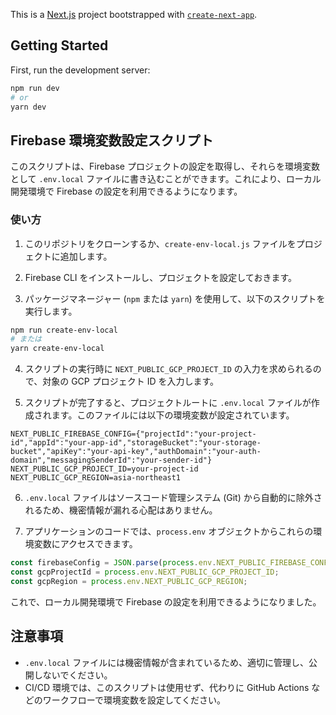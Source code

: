 This is a [Next.js](https://nextjs.org/) project bootstrapped with [`create-next-app`](https://github.com/vercel/next.js/tree/canary/packages/create-next-app).

## Getting Started

First, run the development server:

```bash
npm run dev
# or
yarn dev
```

## Firebase 環境変数設定スクリプト

このスクリプトは、Firebase プロジェクトの設定を取得し、それらを環境変数として `.env.local` ファイルに書き込むことができます。これにより、ローカル開発環境で Firebase の設定を利用できるようになります。

### 使い方

1. このリポジトリをクローンするか、`create-env-local.js` ファイルをプロジェクトに追加します。

2. Firebase CLI をインストールし、プロジェクトを設定しておきます。

3. パッケージマネージャー (`npm` または `yarn`) を使用して、以下のスクリプトを実行します。

```bash
npm run create-env-local
# または
yarn create-env-local
```

4. スクリプトの実行時に `NEXT_PUBLIC_GCP_PROJECT_ID` の入力を求められるので、対象の GCP プロジェクト ID を入力します。

5. スクリプトが完了すると、プロジェクトルートに `.env.local` ファイルが作成されます。このファイルには以下の環境変数が設定されています。

```
NEXT_PUBLIC_FIREBASE_CONFIG={"projectId":"your-project-id","appId":"your-app-id","storageBucket":"your-storage-bucket","apiKey":"your-api-key","authDomain":"your-auth-domain","messagingSenderId":"your-sender-id"}
NEXT_PUBLIC_GCP_PROJECT_ID=your-project-id
NEXT_PUBLIC_GCP_REGION=asia-northeast1
```

6. `.env.local` ファイルはソースコード管理システム (Git) から自動的に除外されるため、機密情報が漏れる心配はありません。

7. アプリケーションのコードでは、`process.env` オブジェクトからこれらの環境変数にアクセスできます。

```javascript
const firebaseConfig = JSON.parse(process.env.NEXT_PUBLIC_FIREBASE_CONFIG);
const gcpProjectId = process.env.NEXT_PUBLIC_GCP_PROJECT_ID;
const gcpRegion = process.env.NEXT_PUBLIC_GCP_REGION;
```

これで、ローカル開発環境で Firebase の設定を利用できるようになりました。

## 注意事項

- `.env.local` ファイルには機密情報が含まれているため、適切に管理し、公開しないでください。
- CI/CD 環境では、このスクリプトは使用せず、代わりに GitHub Actions などのワークフローで環境変数を設定してください。
